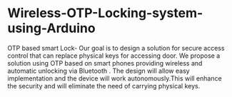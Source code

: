 # Wireless-OTP-Locking-system-using-Arduino
OTP based smart Lock- Our goal is to design a solution for secure access control that can replace physical keys for accessing door. We propose a solution using OTP based on smart phones providing wireless and automatic unlocking via Bluetooth .
The design will allow easy implementation and the device will work autonomously.This will enhance the security and will eliminate the need of carrying physical keys.
